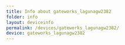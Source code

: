 ```yaml
---
title: Info about gateworks_lagunagw2382
folder: info
layout: deviceinfo
permalink: /devices/gateworks_lagunagw2382/
device: gateworks_lagunagw2382
---
```

